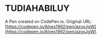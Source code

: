 # TUDIAHABILUY

A Pen created on CodePen.io. Original URL: [https://codepen.io/Alves1992/pen/azoxJgW](https://codepen.io/Alves1992/pen/azoxJgW).

